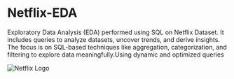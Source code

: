 # Netflix-EDA
Exploratory Data Analysis (EDA) performed using SQL on Netflix Dataset. It includes queries to analyze datasets, uncover trends, and derive insights. The focus is on SQL-based techniques like aggregation, categorization, and filtering to explore data meaningfully.Using dynamic and optimized queries

![Netflix Logo](https://raw.githubusercontent.com/najirh/netflix_sql_project/main/logo.png)
